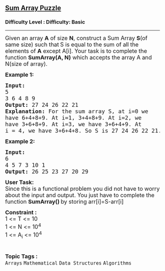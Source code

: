 <h2><a href="https://www.geeksforgeeks.org/problems/sum-array-puzzle/1?page=1&category=Arrays,Strings,Linked%20List&difficulty=School,Basic&status=unsolved&sortBy=accuracy">Sum Array Puzzle</a></h2><h3>Difficulty Level : Difficulty: Basic</h3><hr><div class="problems_problem_content__Xm_eO"><p><span style="font-size: 18px;">Given an array <strong>A</strong> of size <strong>N</strong>, construct a Sum Array <strong>S</strong>(of same size) such that<strong> </strong>S is equal to the sum of all the elements of <strong>A</strong> except A[i]. Your task is to complete the function <strong>SumArray(A, N)</strong> which accepts the array A and N(size of array). </span></p>
<p><span style="font-size: 18px;"><strong>Example 1:</strong></span></p>
<pre><span style="font-size: 18px;"><strong>Input:</strong></span>
<span style="font-size: 18px;">5
3 6 4 8 9</span>
<span style="font-size: 18px;"><strong>Output:</strong> 27 24 26 22 21</span>
<span style="font-size: 18px;"><strong>Explanation:</strong> For the sum array S, at i=0 we
have 6+4+8+9. At i=1, 3+4+8+9. At i=2, we 
have 3+6+8+9. At i=3, we have 3+6+4+9. At
i = 4, we have 3+6+4+8. So S is 27 24 26 22 21.</span></pre>
<p><strong><span style="font-size: 18px;">Example 2:</span></strong></p>
<pre><span style="font-size: 18px;"><strong>Input:</strong></span>
<span style="font-size: 18px;">6</span>
<span style="font-size: 18px;">4 5 7 3 10 1</span>
<span style="font-size: 18px;"><strong>Output:</strong> </span><span style="font-size: 18px;">26 25 23 27 20 29</span> </pre>
<p><span style="font-size: 18px;"><strong>User Task:</strong><br>Since this is a functional problem you did not have to worry about the input and output. You just have to complete the function <strong>SumArray() </strong>by storing arr[i]=S-arr[i]</span></p>
<p><span style="font-size: 18px;"><strong>Constraint :</strong></span><br><span style="font-size: 18px;">1 &lt;= T &lt;= 10<br>1 &lt;= N &lt;= 10<sup>4</sup><br>1 &lt;= A<sub>i</sub> &lt;= 10<sup>4</sup></span></p></div><br><p><span style=font-size:18px><strong>Topic Tags : </strong><br><code>Arrays</code>&nbsp;<code>Mathematical</code>&nbsp;<code>Data Structures</code>&nbsp;<code>Algorithms</code>&nbsp;